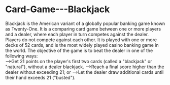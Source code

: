# Card-Game---Blackjack
Blackjack is the American variant of a globally popular banking game known as Twenty-One. 
It is a comparing card game between one or more players and a dealer, where each player in turn competes against the dealer. Players do not compete against each other. It is played with one or more decks of 52 cards, and is the most widely played casino banking game in the world.
The objective of the game is to beat the dealer in one of the following ways:  
-->Get 21 points on the player's first two cards (called a "blackjack" or "natural"), without a dealer blackjack.
-->Reach a final score higher than the dealer without exceeding 21; or 
-->Let the dealer draw additional cards until their hand exceeds 21 ("busted").
